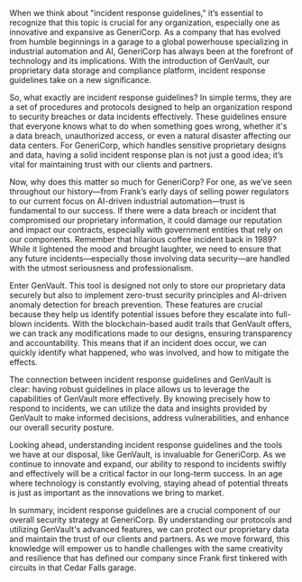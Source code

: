 When we think about "incident response guidelines," it’s essential to recognize that this topic is crucial for any organization, especially one as innovative and expansive as GeneriCorp. As a company that has evolved from humble beginnings in a garage to a global powerhouse specializing in industrial automation and AI, GeneriCorp has always been at the forefront of technology and its implications. With the introduction of GenVault, our proprietary data storage and compliance platform, incident response guidelines take on a new significance.

So, what exactly are incident response guidelines? In simple terms, they are a set of procedures and protocols designed to help an organization respond to security breaches or data incidents effectively. These guidelines ensure that everyone knows what to do when something goes wrong, whether it's a data breach, unauthorized access, or even a natural disaster affecting our data centers. For GeneriCorp, which handles sensitive proprietary designs and data, having a solid incident response plan is not just a good idea; it’s vital for maintaining trust with our clients and partners.

Now, why does this matter so much for GeneriCorp? For one, as we’ve seen throughout our history—from Frank’s early days of selling power regulators to our current focus on AI-driven industrial automation—trust is fundamental to our success. If there were a data breach or incident that compromised our proprietary information, it could damage our reputation and impact our contracts, especially with government entities that rely on our components. Remember that hilarious coffee incident back in 1989? While it lightened the mood and brought laughter, we need to ensure that any future incidents—especially those involving data security—are handled with the utmost seriousness and professionalism.

Enter GenVault. This tool is designed not only to store our proprietary data securely but also to implement zero-trust security principles and AI-driven anomaly detection for breach prevention. These features are crucial because they help us identify potential issues before they escalate into full-blown incidents. With the blockchain-based audit trails that GenVault offers, we can track any modifications made to our designs, ensuring transparency and accountability. This means that if an incident does occur, we can quickly identify what happened, who was involved, and how to mitigate the effects.

The connection between incident response guidelines and GenVault is clear: having robust guidelines in place allows us to leverage the capabilities of GenVault more effectively. By knowing precisely how to respond to incidents, we can utilize the data and insights provided by GenVault to make informed decisions, address vulnerabilities, and enhance our overall security posture.

Looking ahead, understanding incident response guidelines and the tools we have at our disposal, like GenVault, is invaluable for GeneriCorp. As we continue to innovate and expand, our ability to respond to incidents swiftly and effectively will be a critical factor in our long-term success. In an age where technology is constantly evolving, staying ahead of potential threats is just as important as the innovations we bring to market.

In summary, incident response guidelines are a crucial component of our overall security strategy at GeneriCorp. By understanding our protocols and utilizing GenVault's advanced features, we can protect our proprietary data and maintain the trust of our clients and partners. As we move forward, this knowledge will empower us to handle challenges with the same creativity and resilience that has defined our company since Frank first tinkered with circuits in that Cedar Falls garage.